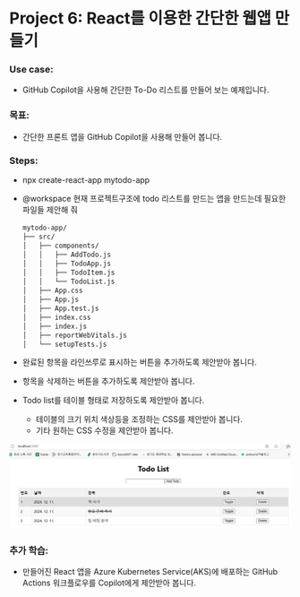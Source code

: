 # Project 6: React를 이용한 간단한 웹앱 만들기

### Use case: 
- GitHub Copilot을 사용해 간단한 To-Do 리스트를 만들어 보는 예제입니다.

### 목표:
- 간단한 프론트 앱을 GitHub Copilot을 사용해 만들어 봅니다.

### Steps:
- npx create-react-app mytodo-app

- @workspace 현재 프로젝트구조에 todo 리스트를 만드는 앱을 만드는데 필요한 파일들 제안해 줘
    ```
    mytodo-app/
    ├── src/
    │   ├── components/
    │   │   ├── AddTodo.js
    │   │   ├── TodoApp.js
    │   │   ├── TodoItem.js
    │   │   └── TodoList.js
    │   ├── App.css
    │   ├── App.js
    │   ├── App.test.js
    │   ├── index.css
    │   ├── index.js
    │   ├── reportWebVitals.js
    │   └── setupTests.js
    ```
- 완료된 항목을 라인쓰루로 표시하는 버튼을 추가하도록 제안받아 봅니다.
- 항목을 삭제하는 버튼을 추가하도록 제안받아 봅니다.
- Todo list를 테이블 형태로 저장하도록 제안받아 봅니다.
  - 테이블의 크기 위치 색상등을 조정하는 CSS를 제안받아 봅니다.
  - 기타 원하는 CSS 수정을 제안받아 봅니다.

![Todo App example](TodoApp.png)

### 추가 학습:
- 만들어진 React 앱을 Azure Kubernetes Service(AKS)에 배포하는 GitHub Actions 워크플로우를 Copilot에게 제안받아 봅니다.

